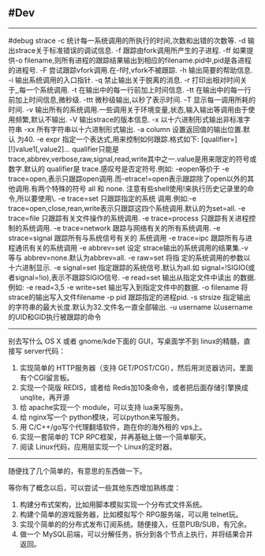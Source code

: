 #Dev
---
---
#debug
strace 
-c 统计每一系统调用的所执行的时间,次数和出错的次数等. 
-d 输出strace关于标准错误的调试信息. 
-f 跟踪由fork调用所产生的子进程. 
-ff 如果提供-o filename,则所有进程的跟踪结果输出到相应的filename.pid中,pid是各进程的进程号. 
-F 尝试跟踪vfork调用.在-f时,vfork不被跟踪. 
-h 输出简要的帮助信息. 
-i 输出系统调用的入口指针. 
-q 禁止输出关于脱离的消息. 
-r 打印出相对时间关于,,每一个系统调用. 
-t 在输出中的每一行前加上时间信息. 
-tt 在输出中的每一行前加上时间信息,微秒级. 
-ttt 微秒级输出,以秒了表示时间. 
-T 显示每一调用所耗的时间. 
-v 输出所有的系统调用.一些调用关于环境变量,状态,输入输出等调用由于使用频繁,默认不输出. 
-V 输出strace的版本信息. 
-x 以十六进制形式输出非标准字符串 
-xx 所有字符串以十六进制形式输出. 
-a column 
设置返回值的输出位置.默认 为40. 
-e expr 
指定一个表达式,用来控制如何跟踪.格式如下: 
[qualifier=][!]value1[,value2]... 
qualifier只能是 trace,abbrev,verbose,raw,signal,read,write其中之一.value是用来限定的符号或数字.默认的 qualifier是 trace.感叹号是否定符号.例如: 
-eopen等价于 -e trace=open,表示只跟踪open调用.而-etrace!=open表示跟踪除了open以外的其他调用.有两个特殊的符号 all 和 none. 
注意有些shell使用!来执行历史记录里的命令,所以要使用\\. 
-e trace=set 
只跟踪指定的系统 调用.例如:-e trace=open,close,rean,write表示只跟踪这四个系统调用.默认的为set=all. 
-e trace=file 
只跟踪有关文件操作的系统调用. 
-e trace=process 
只跟踪有关进程控制的系统调用. 
-e trace=network 
跟踪与网络有关的所有系统调用. 
-e strace=signal 
跟踪所有与系统信号有关的 系统调用 
-e trace=ipc 
跟踪所有与进程通讯有关的系统调用 
-e abbrev=set 
设定 strace输出的系统调用的结果集.-v 等与 abbrev=none.默认为abbrev=all. 
-e raw=set 
将指 定的系统调用的参数以十六进制显示. 
-e signal=set 
指定跟踪的系统信号.默认为all.如 signal=!SIGIO(或者signal=!io),表示不跟踪SIGIO信号. 
-e read=set 
输出从指定文件中读出 的数据.例如: 
-e read=3,5 
-e write=set 
输出写入到指定文件中的数据. 
-o filename 
将strace的输出写入文件filename 
-p pid 
跟踪指定的进程pid. 
-s strsize 
指定输出的字符串的最大长度.默认为32.文件名一直全部输出. 
-u username 
以username 的UID和GID执行被跟踪的命令




---
别去写什么 OS X 或者 gnome/kde下面的 GUI，写桌面学不到 linux的精髓，直接写 server代码： 
1. 实现简单的 HTTP服务器（支持 GET/POST/CGI），然后用浏览器访问，里面有个CGI留言板。
2. 实现一个简版 REDIS，或者给 Redis加10条命令，或者把后面存储引擎换成 unqlite，再开源
3. 给 apache实现一个 module，可以支持 lua来写服务。
4. 给 nginx写一个 python模块，可以python来写服务。
5. 用 C/C++/go写个代理翻墙软件，跑在你的海外租的 vps上。
6. 实现一套简单的 TCP RPC框架，并再基础上做一个简单聊天。
7. 阅读 Linux代码，应用层实现一个 Linux的定时器。
----------------
随便找了几个简单的，有意思的东西做一下。

等你有了概念以后，可以尝试一些其他东西增加熟练度：
1. 构建分布式架构，比如用脚本模拟实现一个分布式文件系统。
2. 构建个简单的游戏服务器，比如模拟写个 RPG服务端，可以用 telnet玩。
3. 实现个简单的的分布式发布订阅系统。随便接入，任意PUB/SUB，有冗余。
4. 做一个 MySQL前端，可以分解任务，拆分到各个节点上执行，并将结果合并返回。






